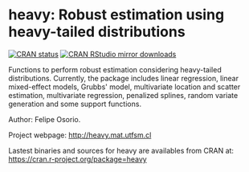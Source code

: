 # heavy: Robust estimation using heavy-tailed distributions

[![CRAN status](http://www.r-pkg.org/badges/version/heavy)](https://cran.r-project.org/package=heavy)
[![CRAN RStudio mirror downloads](http://cranlogs.r-pkg.org/badges/heavy)](https://cran.r-project.org/package=heavy)

Functions to perform robust estimation considering heavy-tailed distributions. Currently, the package includes linear regression, linear mixed-effect models, Grubbs' model, multivariate location and scatter estimation, multivariate regression, penalized splines, random variate generation and some support functions.

Author: Felipe Osorio.

Project webpage: http://heavy.mat.utfsm.cl

Lastest binaries and sources for heavy are availables from CRAN at: https://cran.r-project.org/package=heavy
